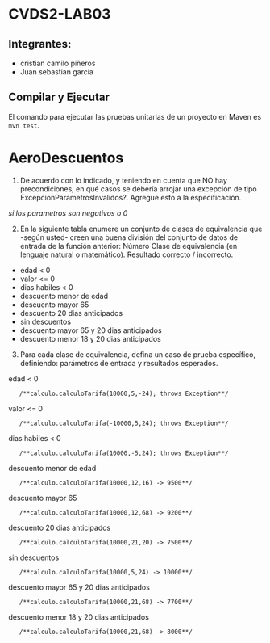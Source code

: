 # CVDS2-LAB03
## Integrantes:

+ cristian camilo piñeros
+ Juan sebastian garcia 

##  Compilar y Ejecutar
El comando para ejecutar las pruebas unitarias de un proyecto en Maven es `mvn test`.

# AeroDescuentos
1. De acuerdo con lo indicado, y teniendo en cuenta que NO hay precondiciones, en qué casos se debería
arrojar una excepción de tipo ExcepcionParametrosInvalidos?. Agregue esto a la especificación.

*si los parametros son negativos o 0*

2. En la siguiente tabla enumere un conjunto de clases de equivalencia que -según usted- creen una
buena división del conjunto de datos de entrada de la función anterior:
Número Clase de equivalencia (en lenguaje natural o matemático). Resultado
correcto / incorrecto.

+ edad < 0 
+ valor <= 0
+ dias habiles < 0
+ descuento menor de edad 
+ descuento mayor 65 
+ descuento 20 dias anticipados 
+ sin descuentos 
+ descuento mayor 65 y 20 dias anticipados
+ descuento menor 18 y 20 dias anticipados 


3. Para cada clase de equivalencia, defina un caso de prueba específico, definiendo: parámetros de
entrada y resultados esperados.    


edad < 0  

       /**calculo.calculoTarifa(10000,5,-24); throws Exception**/
valor <= 0  

       /**calculo.calculoTarifa(-10000,5,24); throws Exception**/
dias habiles < 0  

       /**calculo.calculoTarifa(10000,-5,24); throws Exception**/
descuento menor de edad    

       /**calculo.calculoTarifa(10000,12,16) -> 9500**/
descuento mayor 65   

       /**calculo.calculoTarifa(10000,12,68) -> 9200**/
descuento 20 dias anticipados 

       /**calculo.calculoTarifa(10000,21,20) -> 7500**/
sin descuentos   

       /**calculo.calculoTarifa(10000,5,24) -> 10000**/
descuento mayor 65 y 20 dias anticipados  

       /**calculo.calculoTarifa(10000,21,68) -> 7700**/
descuento menor 18 y 20 dias anticipados   

       /**calculo.calculoTarifa(10000,21,68) -> 8000**/

